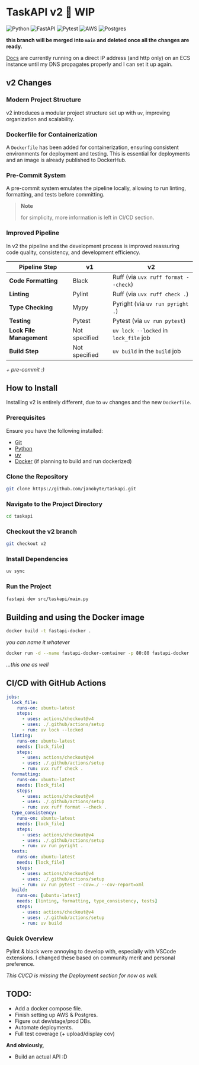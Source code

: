 # TaskAPI v2 🚧 WIP

![Python](https://img.shields.io/badge/python-3670A0?style=for-the-badge&logo=python&logoColor=ffdd54)
![FastAPI](https://img.shields.io/badge/FastAPI-005571?style=for-the-badge&logo=fastapi)
![Pytest](https://img.shields.io/badge/pytest-%23ffffff.svg?style=for-the-badge&logo=pytest&logoColor=2f9fe3)
![AWS](https://img.shields.io/badge/AWS-%23FF9900.svg?style=for-the-badge&logo=amazon-aws&logoColor=white)
![Postgres](https://img.shields.io/badge/postgres-%23316192.svg?style=for-the-badge&logo=postgresql&logoColor=white)

**this branch will be merged into `main` and deleted once all the changes are ready.**

[Docs](http://3.68.113.178/docs) are currently running on a direct IP address (and http only) on an ECS instance until my DNS propagates properly and I can set it up again.

## v2 Changes

### Modern Project Structure
v2 introduces a modular project structure set up with `uv`, improving organization and scalability.

### Dockerfile for Containerization
A `Dockerfile` has been added for containerization, ensuring consistent environments for deployment and testing. This is essential for deployments and an image is already published to DockerHub.

### Pre-Commit System
A pre-commit system emulates the pipeline locally, allowing to run linting, formatting, and tests before committing.

> **Note**
> 
> for simplicity, more information is left in CI/CD section.

### Improved Pipeline

In v2 the pipeline and the development process is improved reassuring code quality, consistency, and development efficiency.

| **Pipeline Step**         | **v1**                            | **v2**                              |
|---------------------------|-----------------------------------|-------------------------------------|
| **Code Formatting**        | Black                            | Ruff (via `uvx ruff format --check`)|
| **Linting**                | Pylint                           | Ruff (via `uvx ruff check .`)       |
| **Type Checking**          | Mypy                             | Pyright (via `uv run pyright .`)    |
| **Testing**                | Pytest                           | Pytest (via `uv run pytest`)        |
| **Lock File Management**   | Not specified                    | `uv lock --locked` in `lock_file` job|
| **Build Step**             | Not specified                    | `uv build` in the `build` job       |

*+ pre-commit :)*

## How to Install

Installing v2 is entirely different, due to `uv` changes and the new `Dockerfile`.

### Prerequisites

Ensure you have the following installed:
- [Git](https://git-scm.com/)
- [Python](https://www.python.org/)
- [uv](https://docs.astral.sh/uv/)
- [Docker](https://www.docker.com/) (if planning to build and run dockerized)

### Clone the Repository

```sh
git clone https://github.com/janobyte/taskapi.git
```

### Navigate to the Project Directory

```sh
cd taskapi
```

### Checkout the v2 branch

```sh
git checkout v2
```

### Install Dependencies

```sh
uv sync
```

### Run the Project

```sh
fastapi dev src/taskapi/main.py 
```

## Building and using the Docker image

```sh
docker build -t fastapi-docker . 
```

*you can name it whatever*

```sh
docker run -d --name fastapi-docker-container -p 80:80 fastapi-docker
```
*...this one as well*

## CI/CD with GitHub Actions

```yaml
jobs:
  lock_file:
    runs-on: ubuntu-latest
    steps:
      - uses: actions/checkout@v4
      - uses: ./.github/actions/setup
      - run: uv lock --locked
  linting:
    runs-on: ubuntu-latest
    needs: [lock_file]
    steps:
      - uses: actions/checkout@v4
      - uses: ./.github/actions/setup
      - run: uvx ruff check .
  formatting:
    runs-on: ubuntu-latest
    needs: [lock_file]
    steps:
      - uses: actions/checkout@v4
      - uses: ./.github/actions/setup
      - run: uvx ruff format --check .
  type_consistency:
    runs-on: ubuntu-latest
    needs: [lock_file]
    steps:
      - uses: actions/checkout@v4
      - uses: ./.github/actions/setup
      - run: uv run pyright .
  tests:
    runs-on: ubuntu-latest
    needs: [lock_file]
    steps:
      - uses: actions/checkout@v4
      - uses: ./.github/actions/setup
      - run: uv run pytest --cov=./ --cov-report=xml
  build:
    runs-on: [ubuntu-latest]
    needs: [linting, formatting, type_consistency, tests]
    steps:
      - uses: actions/checkout@v4
      - uses: ./.github/actions/setup
      - run: uv build
```
### Quick Overview
Pylint & black were annoying to develop with, especially with VSCode extensions. I changed these based on community merit and personal preference.

*This CI/CD is missing the Deployment section for now as well.*

## TODO:
- Add a docker compose file.
- Finish setting up AWS & Postgres.
- Figure out dev/stage/prod DBs.
- Automate deployments.
- Full test coverage (+ upload/display cov)

**And obviously,**
- Build an actual API :D


